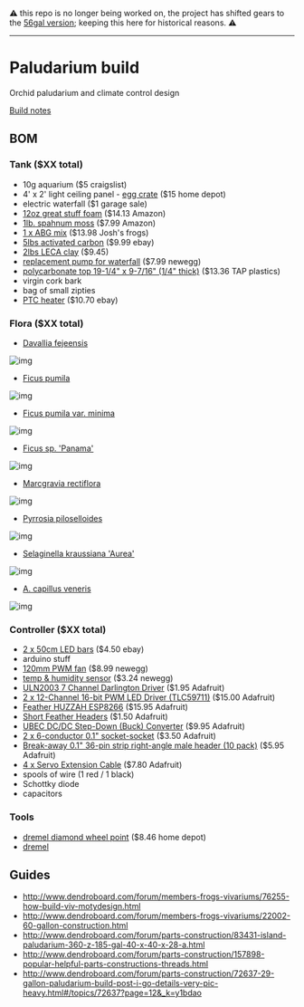 :warning: this repo is no longer being worked on, the project has shifted gears to the [56gal version](https://github.com/ConstantinoSchillebeeckx/paludarium-56gal); keeping this here for historical reasons. :warning:

---

# Paludarium build
Orchid paludarium and climate control design

[Build notes](https://photoscs.wordpress.com/2016/10/26/diy-terrarium/)


## BOM

### Tank ($XX total)
- 10g aquarium ($5 craigslist)
- 4' x 2' light ceiling panel - [egg crate](https://www.google.com/shopping/product/3379815341616733842?lsf=seller:8740,store:5944499324702331793,lsfqd:0&prds=oid:14257488563428501297&q=lamp+shade&hl=en&ei=eTnxV-OXMIKFmwGgpYAQ&lsft=cm_mmc:Shopping-_-LIAs-_-D23-_-202025149&lsft=gclid:CNbavtzIvM8CFQERaQodmhcDuA) ($15 home depot)
- electric waterfall ($1 garage sale)
- [12oz great stuff foam](https://www.amazon.com/gp/product/B001AQ0FVC/ref=od_aui_detailpages00?ie=UTF8&psc=1) ($14.13 Amazon)
- [1lb. spahnum moss](https://www.amazon.com/gp/product/B00I6AJKVG/ref=od_aui_detailpages00?ie=UTF8&psc=1) ($7.99 Amazon)
- [1 x ABG mix](http://www.joshsfrogs.com/abg-mix-4-quart-1-gallon.html) ($13.98 Josh's frogs)
- [5lbs activated carbon](http://cgi.ebay.com/ws/eBayISAPI.dll?ViewItem&item=181084875793) ($9.99 ebay)
- [2lbs LECA clay](http://cgi.ebay.com/ws/eBayISAPI.dll?ViewItem&item=121695905138) ($9.45)
- [replacement pump for waterfall](http://www.newegg.com/Product/Product.aspx?Item=9SIA1GK2CA3065) ($7.99 newegg)
- [polycarbonate top 19-1/4" x 9-7/16" (1/4" thick)](http://www.tapplastics.com/product/plastics/cut_to_size_plastic/polycarbonate_sheets/516) ($13.36 TAP plastics)
- virgin cork bark
- bag of small zipties
- [PTC heater](http://www.ebay.com/itm/AC110V-100W-Electric-Ceramic-Thermostatic-Insulation-PTC-Heating-Element-Heater-/311682973018?hash=item4891c0bd5a:g:rc0AAOSwn7JYFGnt) ($10.70 ebay)

### Flora ($XX total)
- [Davallia fejeensis](https://www.glassboxtropicals.com/ProductDetails.asp?ProductCode=Davfej)

![img](https://cdn3.volusion.com/vvmrs.uvnbd/v/vspfiles/photos/Davfej-2T.jpg?1461775256)

- [Ficus pumila](https://www.glassboxtropicals.com/ProductDetails.asp?ProductCode=Ficpum)

![img](https://cdn3.volusion.com/vvmrs.uvnbd/v/vspfiles/photos/Ficpum-2T.jpg?1461775256)

- [Ficus pumila var. minima](https://www.glassboxtropicals.com/ProductDetails.asp?ProductCode=Ficpumminima)

![img](https://cdn3.volusion.com/vvmrs.uvnbd/v/vspfiles/photos/Ficpumminima-2T.jpg?1461775256)

- [Ficus sp. 'Panama'](https://www.glassboxtropicals.com/ProductDetails.asp?ProductCode=Ficpan)

![img](https://cdn3.volusion.com/vvmrs.uvnbd/v/vspfiles/photos/Ficpan-2T.jpg?1461775256)

- [Marcgravia rectiflora](https://www.glassboxtropicals.com/ProductDetails.asp?ProductCode=marcrect)

![img](https://cdn3.volusion.com/vvmrs.uvnbd/v/vspfiles/photos/marcrect-2T.jpg?1461775256)

- [Pyrrosia piloselloides](https://www.glassboxtropicals.com/ProductDetails.asp?ProductCode=Pyrpil)

![img](https://cdn3.volusion.com/vvmrs.uvnbd/v/vspfiles/photos/Pyrpil-2T.jpg?1461775256)

- [Selaginella kraussiana 'Aurea'](https://www.google.com/search?q=Selaginella+kraussiana)

![img](http://www.logees.com/media/catalog/product/cache/1/image/9df78eab33525d08d6e5fb8d27136e95/f/6/f6027-2-large.jpg)

- [A. capillus veneris](https://www.google.com/search?q=A.+capillus+veneris)

![img](http://nathistoc.bio.uci.edu/plants/Ferns/Adiantum%20capillus-veneris/Adiantum%20capillus-veneris2b.jpg)


### Controller ($XX total)
- [2 x 50cm LED bars](http://www.ebay.com/itm/12V-36-SMD-5630-50CM-0-5M-Waterproof-LED-Hard-Strip-Bar-Light-Tube-w-Cover-Cap/232100208769?_trksid=p2047675.c100623.m-1&_trkparms=aid%3D222007%26algo%3DSIC.MBE%26ao%3D1%26asc%3D38530%26meid%3Db9e91e8576b8490f9004b4baea860929%26pid%3D100623%26rk%3D1%26rkt%3D6%26sd%3D231968301261) ($4.50 ebay)
- arduino stuff
- [120mm PWM fan](http://www.newegg.com/Product/Product.aspx?Item=N82E16835494006) ($8.99 newegg)
- [temp & humidity sensor](http://www.newegg.com/Product/Product.aspx?Item=9SIABR04N71130) ($3.24 newegg)
- [ULN2003 7 Channel Darlington Driver](https://www.adafruit.com/products/970) ($1.95 Adafruit)
- [2 x 12-Channel 16-bit PWM LED Driver (TLC59711)](https://www.adafruit.com/products/1455) ($15.00 Adafruit)
- [Feather HUZZAH ESP8266](https://www.adafruit.com/products/2821) ($15.95 Adafruit)
- [Short Feather Headers](https://www.adafruit.com/products/2940) ($1.50 Adafruit)
- [UBEC DC/DC Step-Down (Buck) Converter](https://www.adafruit.com/products/1385) ($9.95 Adafruit)
- [2 x 6-conductor 0.1" socket-socket](https://www.adafruit.com/products/206) ($3.50 Adafruit)
- [Break-away 0.1" 36-pin strip right-angle male header (10 pack)](https://www.adafruit.com/products/1540) ($5.95 Adafruit)
- [4 x Servo Extension Cable](https://www.adafruit.com/products/972) ($7.80 Adafruit)
- spools of wire (1 red / 1 black)
- Schottky diode
- capacitors

### Tools
- [dremel diamond wheel point](https://www.dremel.com/en_US/products/-/show-product/accessories/7144-diamond-wheel-point) ($8.46 home depot)
- [dremel](https://www.dremel.com/en_US/products/-/show-product/tools/4000-high-performance-rotary-tool)


## Guides
- http://www.dendroboard.com/forum/members-frogs-vivariums/76255-how-build-viv-motydesign.html
- http://www.dendroboard.com/forum/members-frogs-vivariums/22002-60-gallon-construction.html
- http://www.dendroboard.com/forum/parts-construction/83431-island-paludarium-360-z-185-gal-40-x-40-x-28-a.html
- http://www.dendroboard.com/forum/parts-construction/157898-popular-helpful-parts-constructions-threads.html
- http://www.dendroboard.com/forum/parts-construction/72637-29-gallon-paludarium-build-post-i-go-details-very-pic-heavy.html#/topics/72637?page=12&_k=y1bdao
